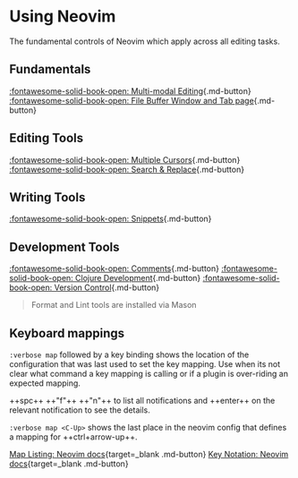 # Using Neovim

The fundamental controls of Neovim which apply across all editing tasks.

## Fundamentals

[:fontawesome-solid-book-open: Multi-modal Editing](multi-modal-editing.md){.md-button}
[:fontawesome-solid-book-open: File Buffer Window and Tab page](file-buffer-window-tab.md){.md-button}




## Editing Tools

[:fontawesome-solid-book-open: Multiple Cursors](multiple-cursors.md){.md-button}
[:fontawesome-solid-book-open: Search & Replace](search-replace.md){.md-button}


## Writing Tools

[:fontawesome-solid-book-open: Snippets](snippets.md){.md-button}


## Development Tools

[:fontawesome-solid-book-open: Comments](comments.md){.md-button}
[:fontawesome-solid-book-open: Clojure Development](../repl-driven-development/index.md){.md-button}
[:fontawesome-solid-book-open: Version Control](../version-control/index.md){.md-button}

> Format and Lint tools are installed via Mason

<!-- ![Neovim startup with dashboard theme](https://raw.githubusercontent.com/practicalli/graphic-design/live/editors/neovim/screenshots/neovim-startup-dashboard-theme-light.png) -->



## Keyboard mappings

`:verbose map` followed by a key binding shows the location of the configuration that was last used to set the key mapping.  Use when its not clear what command a key mapping is calling or if a plugin is over-riding an expected mapping.

++spc++ ++"f"++ ++"n"++ to list all notifications and ++enter++ on the relevant notification to see the details.


`:verbose map <C-Up>` shows the last place in the neovim config that defines a mapping for ++ctrl+arrow-up++.

[Map Listing: Neovim docs](https://neovim.io/doc/user/map.html#map-listing){target=_blank .md-button}
[Key Notation: Neovim docs](https://neovim.io/doc/user/intro.html#key-notation){target=_blank .md-button}

